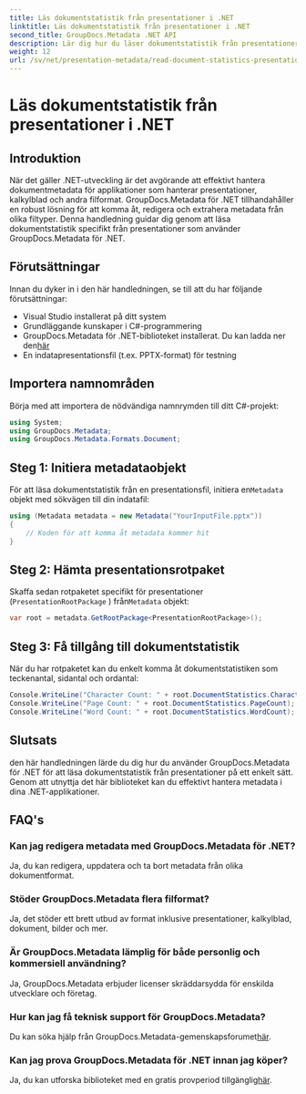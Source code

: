 ```yaml
---
title: Läs dokumentstatistik från presentationer i .NET
linktitle: Läs dokumentstatistik från presentationer i .NET
second_title: GroupDocs.Metadata .NET API
description: Lär dig hur du läser dokumentstatistik från presentationer i .NET med GroupDocs.Metadata för effektiv metadatahantering.
weight: 12
url: /sv/net/presentation-metadata/read-document-statistics-presentations/
---
```


# Läs dokumentstatistik från presentationer i .NET

## Introduktion
När det gäller .NET-utveckling är det avgörande att effektivt hantera dokumentmetadata för applikationer som hanterar presentationer, kalkylblad och andra filformat. GroupDocs.Metadata för .NET tillhandahåller en robust lösning för att komma åt, redigera och extrahera metadata från olika filtyper. Denna handledning guidar dig genom att läsa dokumentstatistik specifikt från presentationer som använder GroupDocs.Metadata för .NET.
## Förutsättningar
Innan du dyker in i den här handledningen, se till att du har följande förutsättningar:
- Visual Studio installerat på ditt system
- Grundläggande kunskaper i C#-programmering
- GroupDocs.Metadata för .NET-biblioteket installerat. Du kan ladda ner den[här](https://releases.groupdocs.com/metadata/net/)
- En indatapresentationsfil (t.ex. PPTX-format) för testning

## Importera namnområden
Börja med att importera de nödvändiga namnrymden till ditt C#-projekt:
```csharp
using System;
using GroupDocs.Metadata;
using GroupDocs.Metadata.Formats.Document;
```
## Steg 1: Initiera metadataobjekt
 För att läsa dokumentstatistik från en presentationsfil, initiera en`Metadata` objekt med sökvägen till din indatafil:
```csharp
using (Metadata metadata = new Metadata("YourInputFile.pptx"))
{
    // Koden för att komma åt metadata kommer hit
}
```
## Steg 2: Hämta presentationsrotpaket
Skaffa sedan rotpaketet specifikt för presentationer (`PresentationRootPackage` ) från`Metadata` objekt:
```csharp
var root = metadata.GetRootPackage<PresentationRootPackage>();
```
## Steg 3: Få tillgång till dokumentstatistik
När du har rotpaketet kan du enkelt komma åt dokumentstatistiken som teckenantal, sidantal och ordantal:
```csharp
Console.WriteLine("Character Count: " + root.DocumentStatistics.CharacterCount);
Console.WriteLine("Page Count: " + root.DocumentStatistics.PageCount);
Console.WriteLine("Word Count: " + root.DocumentStatistics.WordCount);
```

## Slutsats
den här handledningen lärde du dig hur du använder GroupDocs.Metadata för .NET för att läsa dokumentstatistik från presentationer på ett enkelt sätt. Genom att utnyttja det här biblioteket kan du effektivt hantera metadata i dina .NET-applikationer.

## FAQ's
### Kan jag redigera metadata med GroupDocs.Metadata för .NET?
Ja, du kan redigera, uppdatera och ta bort metadata från olika dokumentformat.
### Stöder GroupDocs.Metadata flera filformat?
Ja, det stöder ett brett utbud av format inklusive presentationer, kalkylblad, dokument, bilder och mer.
### Är GroupDocs.Metadata lämplig för både personlig och kommersiell användning?
Ja, GroupDocs.Metadata erbjuder licenser skräddarsydda för enskilda utvecklare och företag.
### Hur kan jag få teknisk support för GroupDocs.Metadata?
 Du kan söka hjälp från GroupDocs.Metadata-gemenskapsforumet[här](https://forum.groupdocs.com/c/metadata/14).
### Kan jag prova GroupDocs.Metadata för .NET innan jag köper?
 Ja, du kan utforska biblioteket med en gratis provperiod tillgänglig[här](https://releases.groupdocs.com/).